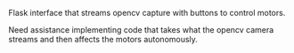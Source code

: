 Flask interface that streams opencv capture with buttons to control motors.

Need assistance implementing code that takes what the opencv camera streams and then affects the motors autonomously.
